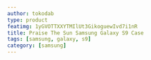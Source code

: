```yaml
---
author: tokodab
type: product
featimg: 1yGVOTTXXYTMIlUt3GikoguewIvd7i1nR
title: Praise The Sun Samsung Galaxy S9 Case
tags: [samsung, galaxy, s9]
category: [samsung]
---
```


